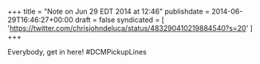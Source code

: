+++
title = "Note on Jun 29 EDT 2014 at 12:46"
publishdate = 2014-06-29T16:46:27+00:00
draft = false
syndicated = [ 'https://twitter.com/chrisjohndeluca/status/483290410219884540?s=20' ]
+++

Everybody, get in here! #DCMPickupLines
